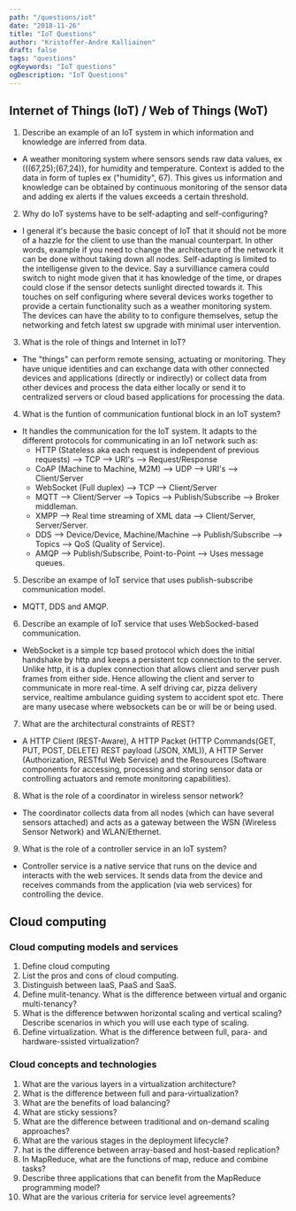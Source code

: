 ```yaml
---
path: "/questions/iot"
date: "2018-11-26"
title: "IoT Questions"
author: "Kristoffer-Andre Kalliainen"
draft: false
tags: "questions"
ogKeywords: "IoT questions"
ogDescription: "IoT Questions"
---
```


## Internet of Things (IoT) / Web of Things (WoT)

1. Describe an example of an IoT system in which information and knowledge are inferred from data.

 - A weather monitoring system where sensors sends raw data values, ex (((67,25);(67,24)), for humidity and temperature. Context is added to the data in form of tuples ex ("humidity", 67). This gives us information and knowledge can be obtained by continuous monitoring of the sensor data and adding ex alerts if the values exceeds a certain threshold. 

2. Why do IoT systems have to be self-adapting and self-configuring?

- I general it's because the basic concept of IoT that it should not be more of a hazzle for the client to use than the manual counterpart. In other words, example if you need to change the architecture of the network it can be done without taking down all nodes. Self-adapting is limited to the intelligense given to the device. Say a survilliance camera could switch to night mode given that it has knowledge of the time, or drapes could close if the sensor detects sunlight directed towards it. This touches on self configuring where several devices works together to provide a certain functionality such as a weather monitoring system. The devices can have the ability to to configure themselves, setup the networking and fetch latest sw upgrade with minimal user intervention. 

3. What is the role of things and Internet in IoT?

- The "things" can perform remote sensing, actuating or monitoring. They have unique identities and can exchange data with other connected devices and applications (directly or indirectly) or collect data from other devices and process the data either locally or send it to centralized servers or cloud based applications for processing the data.

4. What is the funtion of communication funtional block in an IoT system?

- It handles the communication for the IoT system. It adapts to the different protocols for communicating in an IoT network such as:
    * HTTP (Stateless aka each request is independent of previous requests) --> TCP --> URI's --> Request/Response
    * CoAP (Machine to Machine, M2M) --> UDP --> URI's --> Client/Server
    * WebSocket (Full duplex) --> TCP --> Client/Server
    * MQTT --> Client/Server --> Topics --> Publish/Subscribe --> Broker middleman.
    * XMPP --> Real time streaming of XML data --> Client/Server, Server/Server.
    * DDS --> Device/Device, Machine/Machine --> Publish/Subscribe --> Topics --> QoS (Quality of Service).
    * AMQP --> Publish/Subscribe, Point-to-Point --> Uses message queues. 

5. Describe an exampe of IoT service that uses publish-subscribe communication model.

- MQTT, DDS and AMQP.

6. Describe an example of IoT service that uses WebSocked-based communication.

- WebSocket is a simple tcp based protocol which does the initial handshake by http and keeps a persistent tcp connection to the server. 
Unlike http, it is a duplex connection that allows client and server push frames from either side. Hence allowing the client and server to communicate in more real-time. A self driving car, pizza delivery service, realtime ambulance guiding system to accident spot etc. There are many usecase where websockets can be or will be or being used. 

7. What are the architectural constraints of REST?

- A HTTP Client (REST-Aware), A HTTP Packet (HTTP Commands(GET, PUT, POST, DELETE) REST payload (JSON, XML)), A HTTP Server (Authorization, RESTful Web Service) and the Resources (Software components for accessing, processing and storing sensor data or controlling actuators and remote monitoring capabilities).

8. What is the role of a coordinator in wireless sensor network?

- The coordinator collects data from all nodes (which can have several sensors attached) and acts as a gateway between the WSN (Wireless Sensor Network) and WLAN/Ethernet. 

9. What is the role of a controller service in an IoT system?

- Controller service is a native service that runs on the device and interacts with the web services. It sends data from the device and receives commands from the application (via web services) for controlling the device. 

## Cloud computing

### Cloud computing models and services

1. Define cloud computing
2. List the pros and cons of cloud computing.
3. Distinguish between IaaS, PaaS and SaaS.
4. Define mulit-tenancy. What is the difference between virtual and organic multi-tenancy?
5. What is the difference betwwen horizontal scaling and vertical scaling? Describe scenarios in which you will use each type of scaling.
6. Define virtualization. What is the difference between full, para- and hardware-ssisted virtualization?

### Cloud concepts and technologies

1. What are the various layers in a virtualization architecture?
2. What is the difference between full and para-virtualization?
3. What are the benefits of load balancing?
4. What are sticky sessions?
5. What are the difference between traditional and on-demand scaling approaches?
6. What are the various stages in the deployment lifecycle?
7. hat is the difference between array-based and host-based replication?
8. In MapReduce, what are the functions of map, reduce and combine tasks?
9. Describe three applications that can benefit from the MapReduce programming model?
10. What are the various criteria for service level agreements?
